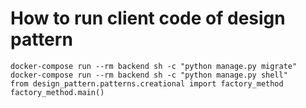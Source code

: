 # How to run client code of design pattern
```
docker-compose run --rm backend sh -c "python manage.py migrate"
docker-compose run --rm backend sh -c "python manage.py shell"
from design_pattern.patterns.creational import factory_method
factory_method.main()
```
